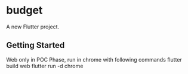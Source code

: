 # budget

A new Flutter project.

## Getting Started
Web only in POC Phase, run in chrome with following commands
flutter build web
flutter run -d chrome